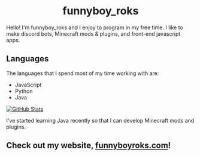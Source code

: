 <h1 align="center">funnyboy_roks</h1>

Hello! I'm funnyboy_roks and I enjoy to program in my free time. 
I like to make discord bots, Minecraft mods & plugins, and front-end javascript apps.

## Languages
The languages that I spend most of my time working with are:

- JavaScript
- Python
- Java

<a align="center" href="https://github.com/funnyboy-roks/"><img src="https://github-readme-stats.vercel.app/api/top-langs/?username=funnyboy-roks&hide=GLSL&layout=compact&theme=radical" alt="GitHub Stats"></a>

I've started learning Java recently so that I can develop Minecraft mods and plugins. 

## Check out my website, [funnyboyroks.com](https://www.funnyboyroks.com, "funnyboyroks.com")!
